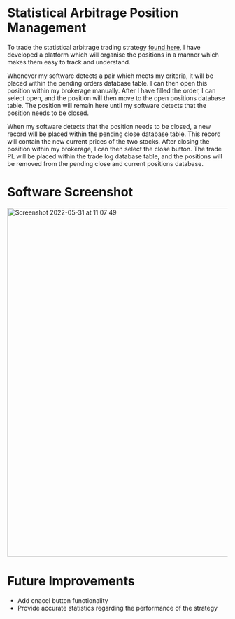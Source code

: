 


# Statistical Arbitrage Position Management

To trade the statistical arbitrage trading strategy [found here](https://github.com/ALF28Dev/statistical_arbitrage), I have developed a platform which will organise the positions in a manner which makes them easy to track and understand.

Whenever my software detects a pair which meets my criteria, it will be placed within the pending orders database table. I can then open this position within my brokerage manually. After I have filled the order, I can select open, and the position will then move to the open positions database table. The position will remain here until my software detects that the position needs to be closed.

When my software detects that the position needs to be closed, a new record will be placed within the pending close database table. This record will contain the new current prices of the two stocks. After closing the position within my brokerage, I can then select the close button. The trade PL will be placed within the trade log database table, and the positions will be removed from the pending close and current positions database.


# Software Screenshot




<img width="796"  alt="Screenshot 2022-05-31 at 11 07 49" src="https://user-images.githubusercontent.com/87500491/171149607-2fb90180-ec8f-485a-8638-9a73ca943a0a.png">


# Future Improvements

* Add cnacel button functionality
* Provide accurate statistics regarding the performance of the strategy


